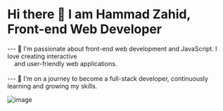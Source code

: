
# Hi there 👋 I am Hammad Zahid, Front-end Web Developer

--- 🌟 I'm passionate about front-end web development and JavaScript. I love creating interactive <br>
       &nbsp;&nbsp;&nbsp; and user-friendly web applications. <br>
<br>--- 🚀 I'm on a journey to become a full-stack developer, continuously learning and growing my skills.

![image](https://github.com/freekmurze/freekmurze/blob/master/dino.gif)
